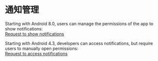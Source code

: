 # 通知管理

Starting with Android 8.0, users can manage the permissions of the app to show notifications:  
[Request to show notifications](/show.md)

Starting with Android 4.3, developers can access notifications, but require users to manually open permissions:  
[Request to access notifications](/access.md)